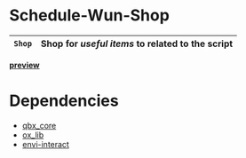# Schedule-Wun-Shop



| `Shop`   		| Shop for *useful items* to related to the script | 
| --------------------- | -------------------------------------  |


**[preview](https://streamable.com/visdrn)**

# Dependencies
- [qbx_core](https://github.com/Qbox-project/qbx_core) 
- [ox_lib](https://github.com/overextended/ox_lib)
- [envi-interact](https://github.com/Envi-Scripts/envi-interact) 
